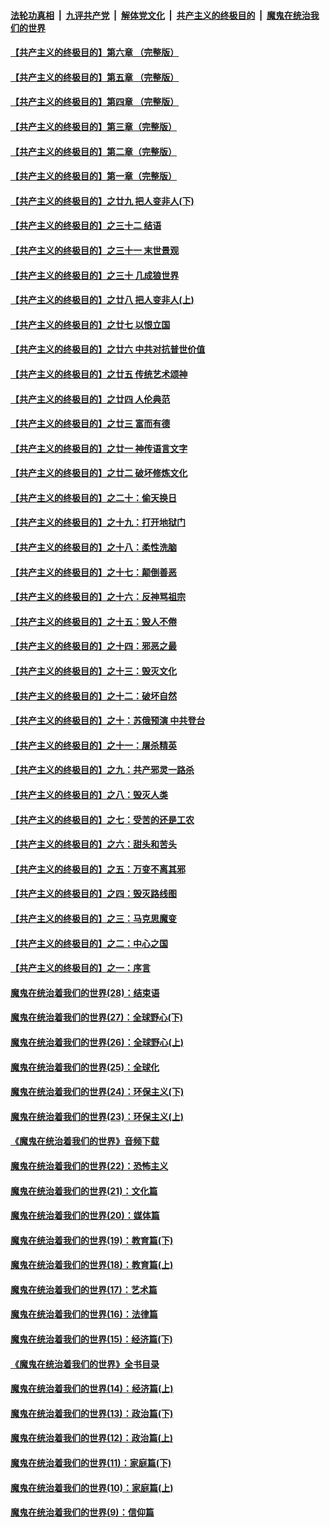 ####  [法轮功真相](../../../../basic/blob/master/README.md?t=01170813) &nbsp;|&nbsp; [九评共产党](../../../../9ping.md/blob/master/README.md?t=01170813) &nbsp;|&nbsp; [解体党文化](../../../../jtdwh.md/blob/master/README.md?t=01170813)  &nbsp;|&nbsp; [共产主义的终极目的](../../../../gczydzjmd.md/blob/master/README.md?t=01170813) &nbsp;|&nbsp; [魔鬼在统治我们的世界](../../../../mgztzwmdsj.md/blob/master/README.md?t=01170813) 

#### [【共产主义的终极目的】第六章 （完整版）](../pages/nsc422/n11428913.md?t=01170813) 

#### [【共产主义的终极目的】第五章 （完整版）](../pages/nsc422/n11428912.md?t=01170813) 

#### [【共产主义的终极目的】第四章 （完整版）](../pages/nsc422/n11428907.md?t=01170813) 

#### [【共产主义的终极目的】第三章（完整版）](../pages/nsc422/n11428848.md?t=01170813) 

#### [【共产主义的终极目的】第二章（完整版）](../pages/nsc422/n11428831.md?t=01170813) 

#### [【共产主义的终极目的】第一章（完整版）](../pages/nsc422/n11417651.md?t=01170813) 

#### [【共产主义的终极目的】之廿九 把人变非人(下)](../pages/nsc422/n11344140.md?t=01170813) 

#### [【共产主义的终极目的】之三十二 结语](../pages/nsc422/n11360535.md?t=01170813) 

#### [【共产主义的终极目的】之三十一 末世景观](../pages/nsc422/n11351129.md?t=01170813) 

#### [【共产主义的终极目的】之三十 几成狼世界](../pages/nsc422/n11348280.md?t=01170813) 

#### [【共产主义的终极目的】之廿八 把人变非人(上)](../pages/nsc422/n11340492.md?t=01170813) 

#### [【共产主义的终极目的】之廿七 以恨立国](../pages/nsc422/n11336944.md?t=01170813) 

#### [【共产主义的终极目的】之廿六 中共对抗普世价值](../pages/nsc422/n11324785.md?t=01170813) 

#### [【共产主义的终极目的】之廿五 传统艺术颂神](../pages/nsc422/n11296396.md?t=01170813) 

#### [【共产主义的终极目的】之廿四 人伦典范](../pages/nsc422/n11296397.md?t=01170813) 

#### [【共产主义的终极目的】之廿三 富而有德](../pages/nsc422/n11283598.md?t=01170813) 

#### [【共产主义的终极目的】之廿一 神传语言文字](../pages/nsc422/n11263265.md?t=01170813) 

#### [【共产主义的终极目的】之廿二 破坏修炼文化](../pages/nsc422/n11245728.md?t=01170813) 

#### [【共产主义的终极目的】之二十：偷天换日](../pages/nsc422/n11238846.md?t=01170813) 

#### [【共产主义的终极目的】之十九：打开地狱门](../pages/nsc422/n11206376.md?t=01170813) 

#### [【共产主义的终极目的】之十八：柔性洗脑](../pages/nsc422/n11199994.md?t=01170813) 

#### [【共产主义的终极目的】之十七：颠倒善恶](../pages/nsc422/n11179782.md?t=01170813) 

#### [【共产主义的终极目的】之十六：反神骂祖宗](../pages/nsc422/n11166798.md?t=01170813) 

#### [【共产主义的终极目的】之十五：毁人不倦](../pages/nsc422/n11166792.md?t=01170813) 

#### [【共产主义的终极目的】之十四：邪恶之最](../pages/nsc422/n11150249.md?t=01170813) 

#### [【共产主义的终极目的】之十三：毁灭文化](../pages/nsc422/n11135227.md?t=01170813) 

#### [【共产主义的终极目的】之十二：破坏自然](../pages/nsc422/n11135214.md?t=01170813) 

#### [【共产主义的终极目的】之十：苏俄预演 中共登台](../pages/nsc422/n11118424.md?t=01170813) 

#### [【共产主义的终极目的】之十一：屠杀精英](../pages/nsc422/n11118442.md?t=01170813) 

#### [【共产主义的终极目的】之九：共产邪灵一路杀](../pages/nsc422/n11114139.md?t=01170813) 

#### [【共产主义的终极目的】之八：毁灭人类](../pages/nsc422/n11108503.md?t=01170813) 

#### [【共产主义的终极目的】之七：受苦的还是工农](../pages/nsc422/n11101809.md?t=01170813) 

#### [【共产主义的终极目的】之六：甜头和苦头](../pages/nsc422/n11096971.md?t=01170813) 

#### [【共产主义的终极目的】之五：万变不离其邪](../pages/nsc422/n11091285.md?t=01170813) 

#### [【共产主义的终极目的】之四：毁灭路线图](../pages/nsc422/n11086284.md?t=01170813) 

#### [【共产主义的终极目的】之三：马克思魔变](../pages/nsc422/n11061941.md?t=01170813) 

#### [【共产主义的终极目的】之二：中心之国](../pages/nsc422/n11047728.md?t=01170813) 

#### [【共产主义的终极目的】之一：序言](../pages/nsc422/n11086077.md?t=01170813) 

#### [魔鬼在统治着我们的世界(28)：结束语](../pages/nsc422/n10936246.md?t=01170813) 

#### [魔鬼在统治着我们的世界(27)：全球野心(下)](../pages/nsc422/n10928319.md?t=01170813) 

#### [魔鬼在统治着我们的世界(26)：全球野心(上)](../pages/nsc422/n10900318.md?t=01170813) 

#### [魔鬼在统治着我们的世界(25)：全球化](../pages/nsc422/n10788205.md?t=01170813) 

#### [魔鬼在统治着我们的世界(24)：环保主义(下)](../pages/nsc422/n10695307.md?t=01170813) 

#### [魔鬼在统治着我们的世界(23)：环保主义(上)](../pages/nsc422/n10688613.md?t=01170813) 

#### [《魔鬼在统治着我们的世界》音频下载](../pages/nsc422/n10635553.md?t=01170813) 

#### [魔鬼在统治着我们的世界(22)：恐怖主义](../pages/nsc422/n10614727.md?t=01170813) 

#### [魔鬼在统治着我们的世界(21)：文化篇](../pages/nsc422/n10597706.md?t=01170813) 

#### [魔鬼在统治着我们的世界(20)：媒体篇](../pages/nsc422/n10586579.md?t=01170813) 

#### [魔鬼在统治着我们的世界(19)：教育篇(下)](../pages/nsc422/n10564808.md?t=01170813) 

#### [魔鬼在统治着我们的世界(18)：教育篇(上)](../pages/nsc422/n10526970.md?t=01170813) 

#### [魔鬼在统治着我们的世界(17)：艺术篇](../pages/nsc422/n10499093.md?t=01170813) 

#### [魔鬼在统治着我们的世界(16)：法律篇](../pages/nsc422/n10485969.md?t=01170813) 

#### [魔鬼在统治着我们的世界(15)：经济篇(下)](../pages/nsc422/n10469975.md?t=01170813) 

#### [《魔鬼在统治着我们的世界》全书目录](../pages/nsc422/n10464261.md?t=01170813) 

#### [魔鬼在统治着我们的世界(14)：经济篇(上)](../pages/nsc422/n10457370.md?t=01170813) 

#### [魔鬼在统治着我们的世界(13)：政治篇(下)](../pages/nsc422/n10448270.md?t=01170813) 

#### [魔鬼在统治着我们的世界(12)：政治篇(上)](../pages/nsc422/n10444576.md?t=01170813) 

#### [魔鬼在统治着我们的世界(11)：家庭篇(下)](../pages/nsc422/n10440961.md?t=01170813) 

#### [魔鬼在统治着我们的世界(10)：家庭篇(上)](../pages/nsc422/n10435448.md?t=01170813) 

#### [魔鬼在统治着我们的世界(9)：信仰篇](../pages/nsc422/n10432159.md?t=01170813) 

